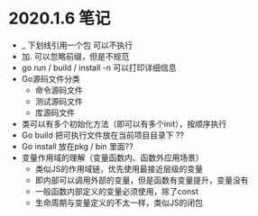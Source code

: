 # 2020.1.6 笔记

* _ 下划线引用一个包 可以不执行
* 加. 可以忽略前缀，但是不规范
* go run / build / install -n 可以打印详细信息
* Go源码文件分类
    * 命令源码文件
    * 测试源码文件
    * 库源码文件
* 类可以有多个初始化方法（即可以有多个init），按顺序执行
* Go build 把可执行文件放在当前项目目录下 ??
* Go install 放在pkg / bin 里面??
* 变量作用域的理解（变量函数内、函数外应用场景）
  * 类似JS的作用域链，优先使用最接近层级的变量
  * 即内部可以调用外部的变量，但是函数有变量提升，变量没有
  * 一般函数内部定义的变量必须使用，除了const
  * 生命周期与变量定义的不太一样，类似JS的闭包
